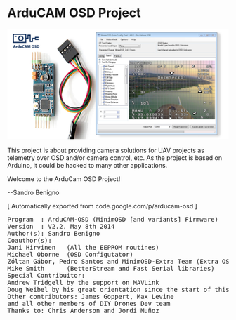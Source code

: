ArduCAM OSD Project
===================

<p><img src="images/minimosd.jpg"></p>

This project is about providing camera solutions for UAV projects as telemetry over OSD and/or camera control, etc.
As the project is based on Arduino, it could be hacked to many other applications.

Welcome to the ArduCam OSD Project!

--Sandro Benigno

[ Automatically exported from code.google.com/p/arducam-osd ]

<pre>Program  : ArduCAM-OSD (MinimOSD [and variants] Firmware)
Version  : V2.2, May 8th 2014
Author(s): Sandro Benigno
Coauthor(s):
Jani Hirvinen   (All the EEPROM routines)
Michael Oborne  (OSD Configutator)
Zóltan Gábor, Pedro Santos and MinimOSD-Extra Team (Extra OSD Tools/Panels)
Mike Smith      (BetterStream and Fast Serial libraries)
Special Contribuitor:
Andrew Tridgell by the support on MAVLink
Doug Weibel by his great orientation since the start of this project
Other contributors: James Goppert, Max Levine
and all other members of DIY Drones Dev team
Thanks to: Chris Anderson and Jordi Muñoz
</pre>
